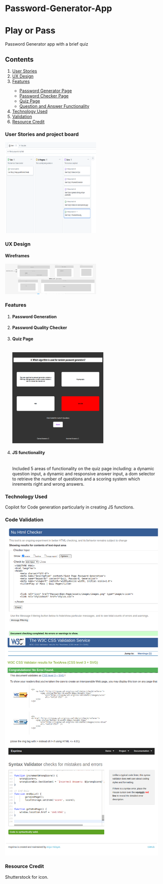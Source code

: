 # Password-Generator-App
<h1> Play or Pass </h1>
Password Generator app with a brief quiz

<h2> Contents </h2>
<ol>
    <li><a href="#user">User Stories</a></li>
    <li><a href="#UX">UX Design</a></li>
    <li><a href="#features">Features</a></li>
    <ul>
        <li><a href="#passgen">Password Generator Page</a></li>
        <li><a href="#passcheck">Password Checker Page</a></li>
        <li><a href="#quizPage">Quiz Page</a></li>
        <li><a href="#QnA">Question and Answer Functionality</a></li> 
    </ul>
    <li><a href="#tech">Technology Used</a></li>
    <li><a href="#valid">Validation</a></li>
    <li><a href="#resource">Resource Credit</a></li>

</ol>

<h3 id="user">User Stories and project board</h3>
<img src="PasswordGen-Page/assets /images/ProjectBoard.png" width="300px" height="300px">
<h3 id="UX"> UX Design</h3>
<h4>Wireframes</h4>
<img src="PasswordGen-Page/assets /images/wireframes.png" width="300px" height="100px">
<h3 id="features">Features</h3>

<ol>
    <li><h4 id="passgen">Password Generation</h4></li>
    <li><h4 id="passcheck">Password Quality Checker</h4></li>
    <li><h4 id="quizPage">Quiz Page</h4><br>
    <img src="PasswordGen-Page/assets /images/quiz.png" width="300px" height="300px">
    </li>
    <li><h4 id="QnA">JS functionality</h4><br>
    Included 5 areas of functionality on the quiz page including: a dynamic question input, a dynamic and responsive answer input, a dom selector to retrieve the number of questions and a scoring system which inrements right and wrong answers.</li>
</ol>

<h3 id="tech">Technology Used </h3>
Copilot for Code generation particularly  in creating JS functions.
<h3 id="valid">Code Validation</h3>
<img src="PasswordGen-Page/assets /images/htmlcheck.png">
<img src="PasswordGen-Page/assets /images/csscheck.png">
<img src="PasswordGen-Page/assets /images/JS Validation.png">
<h3 id="resource">Resource Credit</h3>

Shutterstock for icon.

